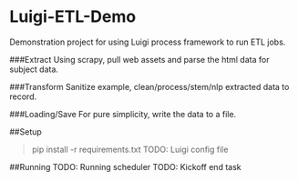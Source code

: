 Luigi-ETL-Demo
==============

Demonstration project for using Luigi process framework to run ETL jobs.

###Extract
Using scrapy, pull web assets and parse the html data for subject data. 

###Transform
Sanitize example, clean/process/stem/nlp extracted data to record.

###Loading/Save
For pure simplicity, write the data to a file.

##Setup
> pip install -r requirements.txt
TODO: Luigi config file

##Running
TODO: Running scheduler
TODO: Kickoff end task

